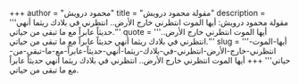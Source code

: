 +++
author = "محمود درويش"
title = "مقولة محمود درويش"
description = '''مقولة محمود درويش: أيها الموت انتظرني خارج الأرض.. انتظرني في بلادك ريثما أنهي حديثاً عابراً مع ما تبقى من حياتي.'''
quote = '''أيها الموت انتظرني خارج الأرض.. انتظرني في بلادك ريثما أنهي حديثاً عابراً مع ما تبقى من حياتي.'''
slug = '''أيها-الموت-انتظرني-خارج-الأرض-انتظرني-في-بلادك-ريثما-أنهي-حديثاً-عابراً-مع-ما-تبقى-من-حياتي'''
+++
أيها الموت انتظرني خارج الأرض.. انتظرني في بلادك ريثما أنهي حديثاً عابراً مع ما تبقى من حياتي.
